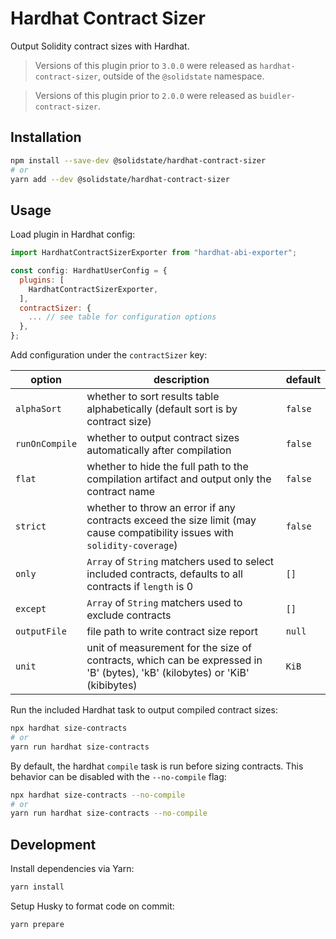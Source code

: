 # Hardhat Contract Sizer

Output Solidity contract sizes with Hardhat.

> Versions of this plugin prior to `3.0.0` were released as `hardhat-contract-sizer`, outside of the `@solidstate` namespace.

> Versions of this plugin prior to `2.0.0` were released as `buidler-contract-sizer`.

## Installation

```bash
npm install --save-dev @solidstate/hardhat-contract-sizer
# or
yarn add --dev @solidstate/hardhat-contract-sizer
```

## Usage

Load plugin in Hardhat config:

```javascript
import HardhatContractSizerExporter from "hardhat-abi-exporter";

const config: HardhatUserConfig = {
  plugins: [
    HardhatContractSizerExporter,
  ],
  contractSizer: {
    ... // see table for configuration options
  },
};
```

Add configuration under the `contractSizer` key:

| option         | description                                                                                                                 | default |
| -------------- | --------------------------------------------------------------------------------------------------------------------------- | ------- |
| `alphaSort`    | whether to sort results table alphabetically (default sort is by contract size)                                             | `false` |
| `runOnCompile` | whether to output contract sizes automatically after compilation                                                            | `false` |
| `flat`         | whether to hide the full path to the compilation artifact and output only the contract name                                 | `false` |
| `strict`       | whether to throw an error if any contracts exceed the size limit (may cause compatibility issues with `solidity-coverage`)  | `false` |
| `only`         | `Array` of `String` matchers used to select included contracts, defaults to all contracts if `length` is 0                  | `[]`    |
| `except`       | `Array` of `String` matchers used to exclude contracts                                                                      | `[]`    |
| `outputFile`   | file path to write contract size report                                                                                     | `null`  |
| `unit`         | unit of measurement for the size of contracts, which can be expressed in 'B' (bytes), 'kB' (kilobytes) or 'KiB' (kibibytes) | `KiB`   |

Run the included Hardhat task to output compiled contract sizes:

```bash
npx hardhat size-contracts
# or
yarn run hardhat size-contracts
```

By default, the hardhat `compile` task is run before sizing contracts. This behavior can be disabled with the `--no-compile` flag:

```bash
npx hardhat size-contracts --no-compile
# or
yarn run hardhat size-contracts --no-compile
```

## Development

Install dependencies via Yarn:

```bash
yarn install
```

Setup Husky to format code on commit:

```bash
yarn prepare
```
